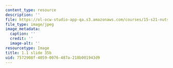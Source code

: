 ```yaml
---
content_type: resource
description: ''
file: https://ol-ocw-studio-app-qa.s3.amazonaws.com/courses/15-s21-nuts-and-bolts-of-business-plans-january-iap-2014/7572908f40590076487a218b001943d9_Slide35b.JPG
file_type: image/jpeg
image_metadata:
  caption: ''
  credit: ''
  image-alt: ''
resourcetype: Image
title: 1.1 slide 35b
uid: 7572908f-4059-0076-487a-218b001943d9
---
```

